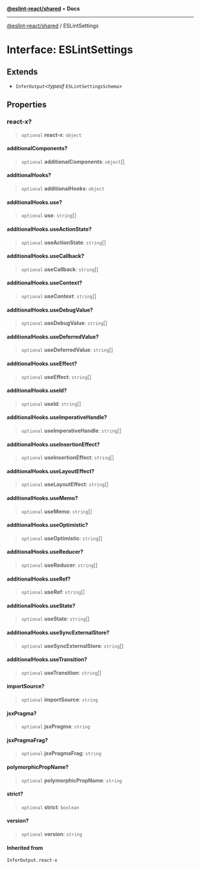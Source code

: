 [**@eslint-react/shared**](../README.md) • **Docs**

***

[@eslint-react/shared](../README.md) / ESLintSettings

# Interface: ESLintSettings

## Extends

- `InferOutput`\<*typeof* `ESLintSettingsSchema`\>

## Properties

### react-x?

> `optional` **react-x**: `object`

#### additionalComponents?

> `optional` **additionalComponents**: `object`[]

#### additionalHooks?

> `optional` **additionalHooks**: `object`

#### additionalHooks.use?

> `optional` **use**: `string`[]

#### additionalHooks.useActionState?

> `optional` **useActionState**: `string`[]

#### additionalHooks.useCallback?

> `optional` **useCallback**: `string`[]

#### additionalHooks.useContext?

> `optional` **useContext**: `string`[]

#### additionalHooks.useDebugValue?

> `optional` **useDebugValue**: `string`[]

#### additionalHooks.useDeferredValue?

> `optional` **useDeferredValue**: `string`[]

#### additionalHooks.useEffect?

> `optional` **useEffect**: `string`[]

#### additionalHooks.useId?

> `optional` **useId**: `string`[]

#### additionalHooks.useImperativeHandle?

> `optional` **useImperativeHandle**: `string`[]

#### additionalHooks.useInsertionEffect?

> `optional` **useInsertionEffect**: `string`[]

#### additionalHooks.useLayoutEffect?

> `optional` **useLayoutEffect**: `string`[]

#### additionalHooks.useMemo?

> `optional` **useMemo**: `string`[]

#### additionalHooks.useOptimistic?

> `optional` **useOptimistic**: `string`[]

#### additionalHooks.useReducer?

> `optional` **useReducer**: `string`[]

#### additionalHooks.useRef?

> `optional` **useRef**: `string`[]

#### additionalHooks.useState?

> `optional` **useState**: `string`[]

#### additionalHooks.useSyncExternalStore?

> `optional` **useSyncExternalStore**: `string`[]

#### additionalHooks.useTransition?

> `optional` **useTransition**: `string`[]

#### importSource?

> `optional` **importSource**: `string`

#### jsxPragma?

> `optional` **jsxPragma**: `string`

#### jsxPragmaFrag?

> `optional` **jsxPragmaFrag**: `string`

#### polymorphicPropName?

> `optional` **polymorphicPropName**: `string`

#### strict?

> `optional` **strict**: `boolean`

#### version?

> `optional` **version**: `string`

#### Inherited from

`InferOutput.react-x`
